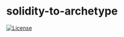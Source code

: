# solidity-to-archetype

[![License](https://img.shields.io/badge/license-MIT-green.svg)](https://github.com/edukera/archetype-lang/blob/master/LICENSE)
